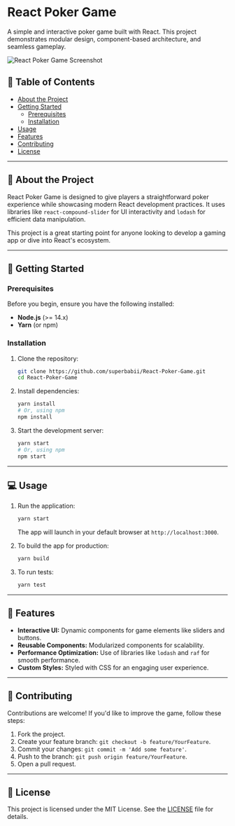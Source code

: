 # React Poker Game

A simple and interactive poker game built with React. This project demonstrates modular design, component-based architecture, and seamless gameplay.

![React Poker Game Screenshot](public/image.png)

## 📖 Table of Contents

- [About the Project](#about-the-project)
- [Getting Started](#getting-started)
  - [Prerequisites](#prerequisites)
  - [Installation](#installation)
- [Usage](#usage)
- [Features](#features)
- [Contributing](#contributing)
- [License](#license)

---

## 🎯 About the Project

React Poker Game is designed to give players a straightforward poker experience while showcasing modern React development practices. It uses libraries like `react-compound-slider` for UI interactivity and `lodash` for efficient data manipulation.

This project is a great starting point for anyone looking to develop a gaming app or dive into React's ecosystem.

---

## 🚀 Getting Started

### Prerequisites

Before you begin, ensure you have the following installed:

- **Node.js** (>= 14.x)
- **Yarn** (or npm)

### Installation

1. Clone the repository:
   ```bash
   git clone https://github.com/superbabii/React-Poker-Game.git
   cd React-Poker-Game
   ```

2. Install dependencies:
   ```bash
   yarn install
   # Or, using npm
   npm install
   ```

3. Start the development server:
   ```bash
   yarn start
   # Or, using npm
   npm start
   ```

---

## 💻 Usage

1. Run the application:
   ```bash
   yarn start
   ```
   The app will launch in your default browser at `http://localhost:3000`.

2. To build the app for production:
   ```bash
   yarn build
   ```

3. To run tests:
   ```bash
   yarn test
   ```

---

## 🌟 Features

- **Interactive UI:** Dynamic components for game elements like sliders and buttons.
- **Reusable Components:** Modularized components for scalability.
- **Performance Optimization:** Use of libraries like `lodash` and `raf` for smooth performance.
- **Custom Styles:** Styled with CSS for an engaging user experience.

---

## 🤝 Contributing

Contributions are welcome! If you'd like to improve the game, follow these steps:

1. Fork the project.
2. Create your feature branch: `git checkout -b feature/YourFeature`.
3. Commit your changes: `git commit -m 'Add some feature'`.
4. Push to the branch: `git push origin feature/YourFeature`.
5. Open a pull request.

---

## 📝 License

This project is licensed under the MIT License. See the [LICENSE](LICENSE) file for details.
